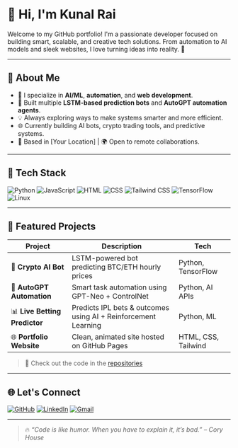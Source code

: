 # 👋 Hi, I'm Kunal Rai

Welcome to my GitHub portfolio! I'm a passionate developer focused on building smart, scalable, and creative tech solutions. From automation to AI models and sleek websites, I love turning ideas into reality. 🌟

---

## 🚀 About Me

- 🔧 I specialize in **AI/ML**, **automation**, and **web development**.
- 🤖 Built multiple **LSTM-based prediction bots** and **AutoGPT automation agents**.
- 💡 Always exploring ways to make systems smarter and more efficient.
- 🌐 Currently building AI bots, crypto trading tools, and predictive systems.
- 📍 Based in [Your Location] | 🌍 Open to remote collaborations.

---

## 🧠 Tech Stack

![Python](https://img.shields.io/badge/-Python-333?style=for-the-badge&logo=python&logoColor=FFD43B)
![JavaScript](https://img.shields.io/badge/-JavaScript-333?style=for-the-badge&logo=javascript)
![HTML](https://img.shields.io/badge/-HTML5-333?style=for-the-badge&logo=html5)
![CSS](https://img.shields.io/badge/-CSS3-333?style=for-the-badge&logo=css3&logoColor=1572B6)
![Tailwind CSS](https://img.shields.io/badge/-Tailwind-333?style=for-the-badge&logo=tailwindcss)
![TensorFlow](https://img.shields.io/badge/-TensorFlow-333?style=for-the-badge&logo=tensorflow)
![Linux](https://img.shields.io/badge/-Linux-333?style=for-the-badge&logo=linux)

---

## 📂 Featured Projects

| Project | Description | Tech |
|--------|-------------|------|
| 🧠 **Crypto AI Bot** | LSTM-powered bot predicting BTC/ETH hourly prices | Python, TensorFlow |
| 🧪 **AutoGPT Automation** | Smart task automation using GPT-Neo + ControlNet | Python, AI APIs |
| 📊 **Live Betting Predictor** | Predicts IPL bets & outcomes using AI + Reinforcement Learning | Python, ML |
| 🌐 **Portfolio Website** | Clean, animated site hosted on GitHub Pages | HTML, CSS, Tailwind |

> 🔗 Check out the code in the [repositories](https://github.com/)

---

## 🌐 Let's Connect

[![GitHub](https://img.shields.io/badge/GitHub-000?style=flat&logo=github)](https://github.com/Kunalrai07)
[![LinkedIn](https://img.shields.io/badge/LinkedIn-0077B5?style=flat&logo=linkedin&logoColor=white)](https://www.linkedin.com/in/kunal-rai-4312b5289/)
[![Gmail](https://img.shields.io/badge/Email-D14836?style=flat&logo=gmail&logoColor=white)](mailto:kunalrai7luckyno@gmail.com)

---

> 🔥 *“Code is like humor. When you have to explain it, it’s bad.” – Cory House*
